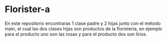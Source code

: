 # Florister-a
En este repositorio encontraras 1 clase padre y 2 hijas junto con el método main, el cual las dos clases hijas son productos de la floristería, en  ejemplo para el producto uno son las rosas y para el producto dos son lirios.
